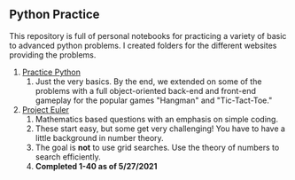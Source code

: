 ## Python Practice

This repository is full of personal notebooks for practicing a variety of basic to advanced python problems. I created folders for the different websites providing the problems.

1. [Practice Python](https://www.practicepython.org)
    1. Just the very basics. By the end, we extended on some of the problems with a full object-oriented back-end and front-end gameplay for the popular games "Hangman" and "Tic-Tact-Toe."
2. [Project Euler](https://www.projecteuler.net)
    1. Mathematics based questions with an emphasis on simple coding.
    2. These start easy, but some get very challenging! You have to have a little background in number theory.
    3. The goal is **not** to use grid searches. Use the theory of numbers to search efficiently.
    4. **Completed 1-40 as of 5/27/2021**
